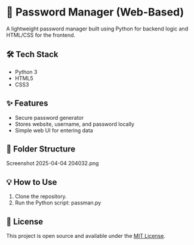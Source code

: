    

# 🔐 Password Manager (Web-Based)

A lightweight password manager built using Python for backend logic and HTML/CSS for the frontend.

## 🛠️ Tech Stack
- Python 3
- HTML5
- CSS3

## ✨ Features
- Secure password generator
- Stores website, username, and password locally
- Simple web UI for entering data

## 📂 Folder Structure
Screenshot 2025-04-04 204032.png 

## 💡 How to Use
1. Clone the repository.
2. Run the Python script:
   passman.py
## 📄 License
This project is open source and available under the [MIT License](LICENSE).
